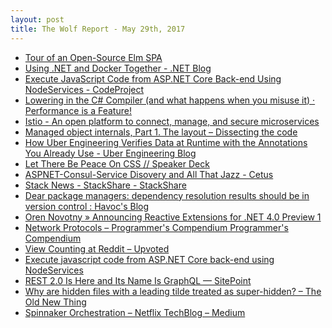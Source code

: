 ```yaml
---
layout: post
title: The Wolf Report - May 29th, 2017
---
```


- [Tour of an Open-Source Elm SPA](https://dev.to/rtfeldman/tour-of-an-open-source-elm-spa)
- [Using .NET and Docker Together - .NET Blog](https://blogs.msdn.microsoft.com/dotnet/2017/05/25/using-net-and-docker-together/)
- [Execute JavaScript Code from ASP.NET Core Back-end Using NodeServices - CodeProject](https://www.codeproject.com/Tips/1189076/Execute-javascript-code-from-ASP-NET-Core-back-end)
- [Lowering in the C# Compiler (and what happens when you misuse it) &middot; Performance is a Feature!](http://mattwarren.org/2017/05/25/Lowering-in-the-C-Compiler/)
- [Istio - An open platform to connect, manage, and secure microservices](https://istio.io/)
- [Managed object internals, Part 1. The layout &#8211; Dissecting the code](https://blogs.msdn.microsoft.com/seteplia/2017/05/26/managed-object-internals-part-1-layout/)
- [How Uber Engineering Verifies Data at Runtime with the Annotations You Already Use - Uber Engineering Blog](https://eng.uber.com/rave/)
- [Let There Be Peace On CSS // Speaker Deck](https://speakerdeck.com/didoo/let-there-be-peace-on-css)
- [ASPNET-Consul-Service Disovery and All That Jazz - Cetus](https://cetus.io/tim/ASPNET-Consul-Service-Disovery-And-All-That-Jazz/)
- [Stack News - StackShare - StackShare](https://stackshare.io/stackshare/stack-news)
- [Dear package managers: dependency resolution results should be in version control :  Havoc&#039;s Blog](https://blog.ometer.com/2017/01/10/dear-package-managers-dependency-resolution-results-should-be-in-version-control/)
- [Oren Novotny &raquo; Announcing Reactive Extensions for .NET 4.0 Preview 1](https://oren.codes/2017/05/27/announcing-reactive-extensions-for-net-4-0-preview-1/)
- [Network Protocols &ndash; Programmer's Compendium
  Programmer's Compendium](https://www.destroyallsoftware.com/compendium/network-protocols/97d3ba4c24d21147)
- [View Counting at Reddit &#8211; Upvoted](https://redditblog.com/2017/05/24/view-counting-at-reddit/)
- [Execute javascript code from ASP.NET Core back-end using NodeServices](http://www.fiyazhasan.me/execute-javascript-code-from-asp-net-core-using-inodeservices/)
- [REST 2.0 Is Here and Its Name Is GraphQL &mdash; SitePoint](https://www.sitepoint.com/rest-2-0-graphql)
- [Why are hidden files with a leading tilde treated as super-hidden? &#8211; The Old New Thing](https://blogs.msdn.microsoft.com/oldnewthing/20170526-00/?p=96235)
- [Spinnaker Orchestration – Netflix TechBlog – Medium](https://medium.com/netflix-techblog/spinnaker-orchestration-19e7f7b88d33)
